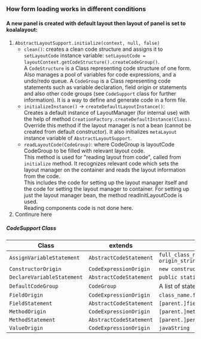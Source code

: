 ### How form loading works in different conditions
#### A new panel is created with default layout then layout of panel is set to koalalayout:

1. `AbstractLayoutSupport.initialize(context, null, false)`
   * `clean()`: creates a clean code structure and assigns it to `setLayoutCode` instance  variable: `setLayoutCode = layoutContext.getCodeStructure().createCodeGroup()`.  
     A `CodeStructure` is a Class representing code structure of one form. Also manages a pool of variables for code expressions, and a undo/redo queue.
     A `CodeGroup` is a Class representing code statements such as variable declaration, field origin or statements and also other code groups (see `CodeSupport` class for further information). It is a way to define and generate code in a form file.  
   * `initializeInstance()` -> `createDefaultLayoutInstance()`:  
     Creates a default instance of LayoutManager (for internal use) with the help of method `CreationFactory.createDefaultInstance(Class)`. Override this method if the layout manager is not a bean (cannot be created from default constructor). It also initializes `metaLayout` instance variable of `AbstractLayoutSupport`.
   * `readLayoutCode(CodeGroup)`: where CodeGroup is layoutCode CodeGroup to be filled with relevant layout code.  
     This method is used for "reading layout from code", called from `initialize` method. It recognizes relevant code which sets the layout manager on the container and reads the layout information from the code.  
     This includes the code for setting up the layout manager itself and the code for setting the layout manager to container. For setting up just the layout manager bean, the method readInitLayoutCode is used.  
     Reading components code is not done here.
3. Continure here


##### CodeSupport Class
| Class                    | extends            | Generates              |
|---------------------------|-------------------|-------------------------
| `AssignVariableStatement`| `AbstractCodeStatement`|`full_class_nam var_name = origin_string;`|
| `ConstructorOrigin`| `CodeExpressionOrigin`|`new constructor(<params +",">)`|
| `DeclareVariableStatement`| `AbstractCodeStatement`| `public static <type> var_name;`| 
| `DefaultCodeGroup`| `CodeGroup`| A list of statements |
| `FieldOrigin`| `CodeExpressionOrigin`|`class_name.field`|
| `FieldStatement`| `AbstractCodeStatement`|`[parent.]field = params[0];`|
| `MethodOrigin`| `CodeExpressionOrigin`|`[parent.]method(params[])`|
| `MethodStatement`| `AbstractCodeStatement`|`[parent.]performMethod(params[]);`|
| `ValueOrigin`| `CodeExpressionOrigin`| `javaString`|
